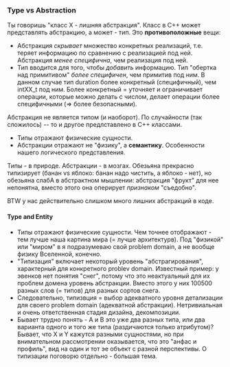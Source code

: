 ### Type vs Abstraction

Ты говоришь "класс X - лишняя абстракция". Класс в C++ может представлять абстракцию, а может - тип. Это **противоположные** вещи:

* Абстракция *скрывает* множество конкретных реализаций, т.е. теряет информацию по сравнению с реализацией под ней. Абстракция *менее специфична*, чем реализация под ней.
* Тип вводится для того, чтобы *добавить* информацию. Тип "обертка над примитивом" *более специфичен*, чем примитив под ним. В данном случае тип duration более конкретный (специфичный), чем intXX_t под ним. Более конкретный = уточняет и ограничивает операции, которые можно делать с числом, делает операции более специфичными (=> более безопасными). 

Абстракция не является типом (и наоборот). По случайности (так сложилось) -- то и другое предлставлено в C++ классами.  

* Типы отражают физические сущности. 
* Абстракции отражают не "физику", а **семантику**. Особенности нашего логического представления.

Типы - в природе. Абстракции - в мозгах. Обезьяна прекрасно типизирует (банан vs яблоко: банан надо чистить, а яблоко - нет), но обезьяна слабА в абстрактном мышлении: абстракция "фрукт" для нее непонятна, вместо этого она оперирует *признаком* "съедобно".

BTW  у нас действительно слишком много лишних абстракций в коде.

#### Type and Entity

* Типы отражают физические сущности. Чем точнее отображают - тем лучше наша картина мира (= лучше архитектурв). Под "физикой" или "миром" в я подразумеваю свой problem domain, а не вообще физику Вселенной, конечно. 
* "Типизация" включает некоторый уровень "абстрагирования", характерный для конкретного problev domain. Известный пример: у эвенков нет понятия "снег", потому что это неактуальный для их проблем домена уровень абстракции. Вместо этого  у них 100500 разных слов (= типов) для разных сортов снега. 
* Следовательно, типизвция = выбор адекватного уровня детализации для своего problem domain (адекватной абстракции). Нетривиальная и очень ответственная стадия дизайна, декомпозиции. 
* Бывает трудно понять -  A и B это уже два разных типа, или два варианта одного и того же типа (раздичаются только атрибутом)? Бывает, что X и Y кажутся разными сущностями, но при внимательном рассмотрении оказывается, что это "анфас и профиль", вид на один и тот эе объект с разной перспективы. О типизации поговорю отдельно - большая тема.
